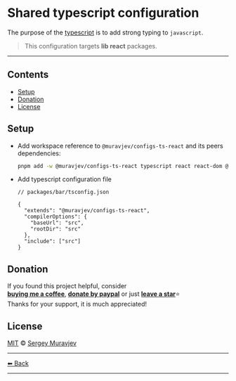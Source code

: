 # Shared typescript configuration

The purpose of the [typescript](https://www.typescriptlang.org/) is to add strong typing to `javascript`.

> This configuration targets **lib react** packages.

---

## Contents

- [Setup](#setup)
- [Donation](#donation)
- [License](#license)

## Setup

- Add workspace reference to `@muravjev/configs-ts-react` and its peers dependencies:

  ```sh
  pnpm add -w @muravjev/configs-ts-react typescript react react-dom @types/node @types/react @types/react-dom
  ```

- Add typescript configuration file

  ```jsonc
  // packages/bar/tsconfig.json

  {
    "extends": "@muravjev/configs-ts-react",
    "compilerOptions": {
      "baseUrl": "src",
      "rootDir": "src"
    },
    "include": ["src"]
  }
  ```

## Donation

If you found this project helpful, consider\
[**buying me a coffee**](https://www.buymeacoffee.com/muravjev), [**donate by paypal**](https://www.paypal.me/muravjev) or just [**leave a star**](../../../..)⭐\
Thanks for your support, it is much appreciated!

## License

[MIT](LICENSE) © [Sergey Muravjev](https://github.com/muravjev)

---

[⬅ Back](../../README.md)

---
